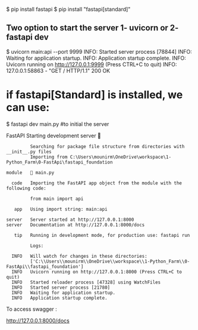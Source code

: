 $ pip install fastapi
$ pip install "fastapi[standard]"

## Two option to start the server 1- uvicorn or 2- fastapi dev 
$ uvicorn main:api --port 9999
INFO:     Started server process [78844]
INFO:     Waiting for application startup.
INFO:     Application startup complete.
INFO:     Uvicorn running on http://127.0.0.1:9999 (Press CTRL+C to quit)
INFO:     127.0.0.1:58863 - "GET / HTTP/1.1" 200 OK

# if fastapi[Standard] is installed, we can use: 

$ fastapi dev main.py #to initial the server

 FastAPI   Starting development server 🚀

             Searching for package file structure from directories with __init__.py files
             Importing from C:\Users\mounirm\OneDrive\workspace\1-Python_Farm\0-FastApi\fastapi_foundation       

    module   🐍 main.py

      code   Importing the FastAPI app object from the module with the following code:

             from main import api

       app   Using import string: main:api

    server   Server started at http://127.0.0.1:8000
    server   Documentation at http://127.0.0.1:8000/docs

       tip   Running in development mode, for production use: fastapi run

             Logs:

      INFO   Will watch for changes in these directories:
             ['C:\\Users\\mounirm\\OneDrive\\workspace\\1-Python_Farm\\0-FastApi\\fastapi_foundation']
      INFO   Uvicorn running on http://127.0.0.1:8000 (Press CTRL+C to quit)
      INFO   Started reloader process [47328] using WatchFiles
      INFO   Started server process [21780]
      INFO   Waiting for application startup.
      INFO   Application startup complete.

To access swagger :

http://127.0.0.1:8000/docs

